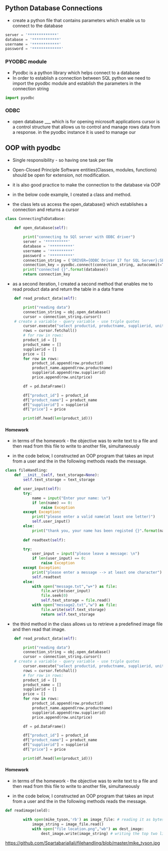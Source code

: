 ## Python Database Connections
- create a python file that contains parameters which enable us to connect to the database
```python
server = '*************'
database = '************'
username = '************'
password = '*************' 
```
### PYODBC module
- Pyodbc is a python library which helps connect to a database
-  In order to establish a connection between SQL python we need to import the pyodbc module and establish the parameters in the connection string

```python
import pyodbc  
```
### ODBC
- open database ___ which is for opening microsoft applications
cursor is a control structure that allows us to control and manage rows data from a response. in the pyodbc instance it is used to manage our

## OOP with pyodbc
- Single responsibility - so having one task per file
- Open-Closed Principle
Software entities(Classes, modules, functions) should be open for extension, not modification.

- it is also good practice to make the connection to the database via OOP 
- in the below code example, I created a class and method.
- the class lets us access the open_database() which establishes a connection and returns a cursor

```python
class ConnectingToDataBase:
    
    def open_database(self):

        print("connecting to SQl server with ODBC driver")
        server = '**********'
        database = '**********'
        username = '**********'
        password = '**********'
        connection_string = ('DRIVER={ODBC Driver 17 for SQL Server};SERVER='+server+';DATABASE='+database+';UID='+username+';PWD='+password)
        connection_key = pyodbc.connect(connection_string, autocommit=True)
        print("connected {}".format(database))
        return connection_key 
```
- as a second iteration, I created a second method that enables me to read product data and return the table in a data frame 

```python
    def read_product_data(self):

        print("reading data")
        connection_string = obj.open_database()
        cursor = connection_string.cursor()
    # create a variable - query variable - use triple quotes
        cursor.execute("select productid, productname, supplierid, unitprice from products")
        rows = cursor.fetchall()
        # for row in rows:
        product_id = []
        product_name = []
        supplierid = []
        price = []
        for row in rows:
            product_id.append(row.productid)
            product_name.append(row.productname)
            supplierid.append(row.supplierid)
            price.append(row.unitprice)

        df = pd.DataFrame()

        df["product_id"] = product_id
        df["product_name"] = product_name
        df["supplierid"] = supplierid
        df["price"] = price

        print(df.head(len(product_id))) 
```
#### Homework

- in terms of the homework - the objective was to write text to a file and then read from this file to write to another file, simultaneously 

- in the code below, I constructed an OOP program that takes an input from a user and the in the following methods reads the message. 

```python
class fileHandling:
    def __init__(self, text_storage=None):
        self.text_storage = text_storage

    def user_input(self):
        try:
            name = input("Enter your name: \n")
            if len(name) == 0:
                raise Exception
        except Exception:
            print("please enter a valid name(at least one letter)")
            self.user_input()
        else:
            print("thank you, your name has been registed {}".format(name))
        
        def readtext(self):

        try:
            user_input = input("please leave a message: \n")
            if len(user_input) == 0:
                raise Exception
        except Exception:
            print("please enter a message --> at least one character")
            self.readtext
        else:
            with open("message.txt","w+") as file:
                file.write(user_input)
                file.seek(0)
                self.text_storage = file.read()
            with open("message2.txt","w") as file:
                file.write(self.text_storage)
                return self.text_storage

```
- the third method in the class allows us to retrieve a predefined image file and then read that image.

```python
    def read_product_data(self):

        print("reading data")
        connection_string = obj.open_database()
        cursor = connection_string.cursor()
    # create a variable - query variable - use triple quotes
        cursor.execute("select productid, productname, supplierid, unitprice from products")
        rows = cursor.fetchall()
        # for row in rows:
        product_id = []
        product_name = []
        supplierid = []
        price = []
        for row in rows:
            product_id.append(row.productid)
            product_name.append(row.productname)
            supplierid.append(row.supplierid)
            price.append(row.unitprice)

        df = pd.DataFrame()

        df["product_id"] = product_id
        df["product_name"] = product_name
        df["supplierid"] = supplierid
        df["price"] = price

        print(df.head(len(product_id))) 
```
#### Homework

- in terms of the homework - the objective was to write text to a file and then read from this file to write to another file, simultaneously 

- in the code below, I constructed an OOP program that takes an input from a user and the in the following methods reads the message. 

```python
def readimage(seld):

        with open(mike_tyson,'rb') as image_file: # reading it as bytes rb = read_bytes
            image_string = image_file.read()
            with open("file location.png","wb") as dest_image:
                dest_image.write(image_string) # writing the top two lines into the bottom two lines 


```
https://github.com/Spartabariallali/filehandling/blob/master/mike_tyson.jpg
